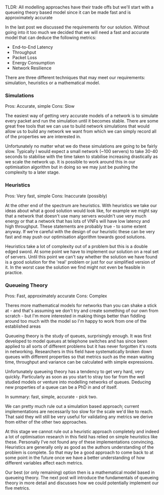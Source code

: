 TLDR: All modelling approaches have their trade offs but we'll start with a queueing theory based model since it can be made fast and is approximately accurate

In the last post we discussed the requirements for our solution. Without going into it too much we decided that we will need a fast and accurate model that can deduce the following metrics:

- End-to-End Latency
- Throughput
- Packet Loss
- Energy Consumption
- Network Resilience

There are three different techniques that may meet our requirements: simulation, heuristics or a mathematical model.

### Simulations
Pros: Accurate, simple
Cons: Slow

The easiest way of getting very accurate models of a network is to simulate every packet and run the simulation until it becomes stable. There are some great free tools that we can use to build network simulations that would allow us to build any network we want from which we can simply record all of the properties we are interested in.

Unfortunately no matter what we do these simulations are going to be fairly slow. Typically I would expect a small network (~100 servers) to take 30-40 seconds to stabilise with the time taken to stabilise increasing drastically as we scale the network up. It is possible to work around this in our optimisation algorithm but in doing so we may just be pushing the complexity to a later stage.

### Heuristics
Pros: Very fast, simple
Cons: Inaccurate (possibly)

At the other end of the spectrum are heuristics. With heuristics we take our ideas about what a good solution would look like, for example we might say that a network that doesn't use many servers wouldn't use very much energy or that a network that has lots of VNFs will have low latency and high throughput. These statements are probably true - to some extent anyway. If we're careful with the design of our heuristic these can be very fast and may push our optimisation algorithm towards good solutions.

Heuristics take a lot of complexity out of a problem but this is a double edged sword. At some point we have to implement our solution on a real set of servers. Until this point we can't say whether the solution we have found is a good solution for the 'real' problem or just for our simplified version of it. In the worst case the solution we find might not even be feasible in practice. 

### Queueing Theory
Pros: Fast, approximately accurate
Cons: Complex

Theres more mathematical models for networks than you can shake a stick at - and that's assuming we don't try and create something of our own from scratch - but I'm more interested in making things better than fiddling around too much with the model so I'm happy to work from one of the established areas

Queueing theory is the study of queues, surprisingly enough. It was first developed to model queues at telephone switches and has since been applied to all sorts of different problems but it has never forgotten it's roots in networking. Researchers in this field have systematically broken down queues with different properties so that metrics such as the mean waiting time, throughput and variance can be calculated with simple expressions.

Unfortunately queueing theory has a tendency to get very hard, very quickly. Particularly as soon as you start to stray too far from the well studied models or venture into modelling networks of queues. Deducing new properties of a queue can be a PhD in and of itself.

In summary: fast, simple, accurate - pick two.

We can pretty much rule out a simulation based approach; current implementations are necessarily too slow for the scale we'd like to reach. That said they will still be very useful for validating any metrics we derive from either of the other two approaches.

At this stage we cannot rule out a heuristic approach completely and indeed a lot of optimisation research in this field has relied on simple heuristics like these. Personally I've not found any of these implementations convincing. Heuristics are generally only as good as the authors understanding of the problem is complete. So that may be a good approach to come back to at some point in the future once we have a better understanding of how different variables affect each metrics.

Our best (or only remaining) option then is a mathematical model based in queueing theory. The next post will introduce the fundamentals of queueing theory in more detail and discusses how we could potentially implement our five metrics.